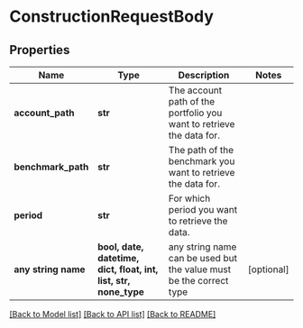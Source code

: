 # ConstructionRequestBody


## Properties
Name | Type | Description | Notes
------------ | ------------- | ------------- | -------------
**account_path** | **str** | The account path of the portfolio you want to retrieve the data for. | 
**benchmark_path** | **str** | The path of the benchmark you want to retrieve the data for. | 
**period** | **str** | For which period you want to retrieve the data. | 
**any string name** | **bool, date, datetime, dict, float, int, list, str, none_type** | any string name can be used but the value must be the correct type | [optional]

[[Back to Model list]](../README.md#documentation-for-models) [[Back to API list]](../README.md#documentation-for-api-endpoints) [[Back to README]](../README.md)



